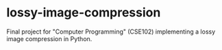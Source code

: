 # lossy-image-compression
Final project for "Computer Programming" (CSE102) implementing a lossy image compression in Python. 
